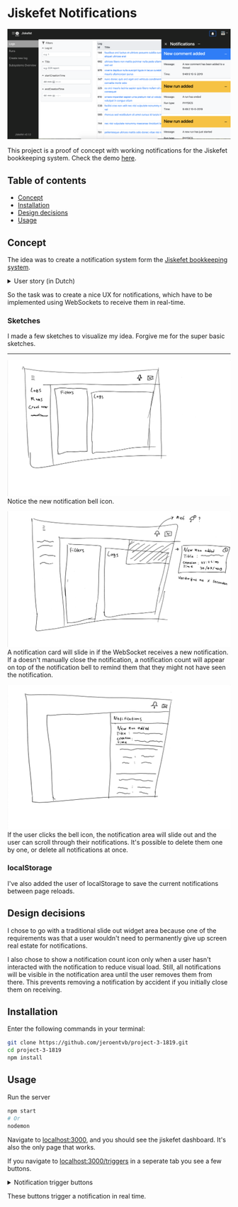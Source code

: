 # Jiskefet Notifications
[![jiskefet notifications](bin/notifications.png)](https://jiskefet-notifications.herokuapp.com/)

This project is a proof of concept with working notifications for the Jiskefet bookkeeping system. Check the demo [here](https://jiskefet-notifications.herokuapp.com/).

## Table of contents
* [Concept](#concept)
* [Installation](#installation)
* [Design decisions](#design-decisions)
* [Usage](#usage)

## Concept
The idea was to create a notification system form the [Jiskefet bookkeeping system](https://github.com/SoftwareForScience/jiskefet-ui).

<details>
  <summary>User story (in Dutch)</summary>

  ALS Gebruiker WIL IK live op de hoogte gehouden worden van FLP informatie (counters) ZODAT Ik deze informatie kan gebruiken zonder de webapplicatie te moeten refreshen.
</details>

So the task was to create a nice UX for notifications, which have to be implemented using WebSockets to receive them in real-time.

### Sketches
I made a few sketches to visualize my idea. Forgive me for the super basic sketches.

---
![Sketch 1](bin/concept-1.jpg)
Notice the new notification bell icon.

![Sketch 2](bin/concept-2.jpg)
A notification card will slide in if the WebSocket receives a new notification. If a doesn't manually close the notification, a notification count will appear on top of the notification bell to remind them that they might not have seen the notification.

![Sketch 3](bin/concept-3.jpg)
If the user clicks the bell icon, the notification area will slide out and the user can scroll through their notifications. It's possible to delete them one by one, or delete all notifications at once.

### localStorage
I've also added the user of localStorage to save the current notifications between page reloads.

## Design decisions
I chose to go with a traditional slide out widget area because one of the requirements was that a user wouldn't need to permanently give up screen real estate for notifications.

I also chose to show a notification count icon only when a user hasn't interacted with the notification to reduce visual load.
Still, all notifications will be visible in the notification area until the user removes them from there. This prevents removing a notification by accident if you initially close them on receiving.

## Installation
Enter the following commands in your terminal:
```sh
git clone https://github.com/jeroentvb/project-3-1819.git
cd project-3-1819
npm install
```

## Usage
Run the server
```sh
npm start
# Or
nodemon
```

Navigate to [localhost:3000](localhost:3000), and you should see the jiskefet dashboard. It's also the only page that works.

If you navigate to [localhost:3000/triggers](localhost:3000/triggers) in a seperate tab you see a few buttons.

<details>
  <summary>Notification trigger buttons</summary>

  ![notification trigger buttons](bin/triggers.png)
</details>

These buttons trigger a notification in real time.
